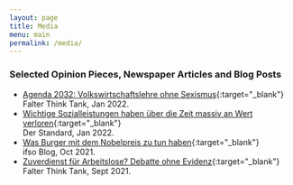 ```yaml
---
layout: page
title: Media
menu: main
permalink: /media/
---
```



### Selected Opinion Pieces, Newspaper Articles and Blog Posts
<p> </p>

- [Agenda 2032: Volkswirtschaftslehre ohne Sexismus](https://cms.falter.at/blogs/thinktank/2022/01/18/agenda-2032-volkswirtschaftslehre-ohne-sexismus/){:target="_blank"}<br>Falter Think Tank, Jan 2022.
- [Wichtige Sozialleistungen haben über die Zeit massiv an Wert verloren](https://www.derstandard.at/story/2000132356448/wichtige-sozialleistungen-haben-ueber-die-zeit-massiv-an-wert-verloren?ref=article){:target="_blank"}<br>Der Standard, Jan 2022.
- [Was Burger mit dem Nobelpreis zu tun haben](https://www.ifsoblog.de/was-burger-mit-dem-nobelpreis-zu-tun-haben/){:target="_blank"}<br>ifso Blog, Oct 2021.
- [Zuverdienst für Arbeitslose? Debatte ohne Evidenz](https://cms.falter.at/blogs/thinktank/2021/09/29/zuverdienst-fuer-arbeitslose-debatte-ohne-evidenz/){:target="_blank"}<br>Falter Think Tank, Sept 2021.
